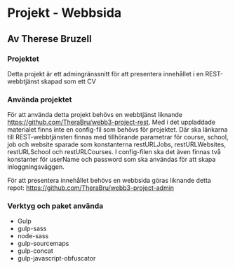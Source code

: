 # Projekt - Webbsida
## Av Therese Bruzell

### Projektet
Detta projekt är ett admingränssnitt för att presentera innehållet i en REST-webbtjänst skapad som ett CV

### Använda projektet
För att använda detta projekt behövs en webbtjänst liknande https://github.com/TheraBru/webb3-project-rest.
Med i det uppladdade materialet finns inte en config-fil som behövs för projektet. Där ska länkarna till REST-webbtjänsten finnas med tillhörande parametrar för course, school, job och website sparade som konstanterna restURLJobs, restURLWebsites, restURLSchool och restURLCourses. 
I config-filen ska det även finnas två konstanter för userName och password som ska användas för att skapa inloggningsväggen.

För att presentera innehållet behövs en webbsida göras liknande detta repot:
https://github.com/TheraBru/webb3-project-admin

### Verktyg och paket använda
* Gulp
* gulp-sass
* node-sass
* gulp-sourcemaps
* gulp-concat
* gulp-javascript-obfuscator



